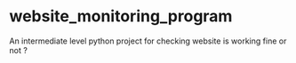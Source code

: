 # website_monitoring_program
An intermediate level python project for checking website is working fine or not ?
